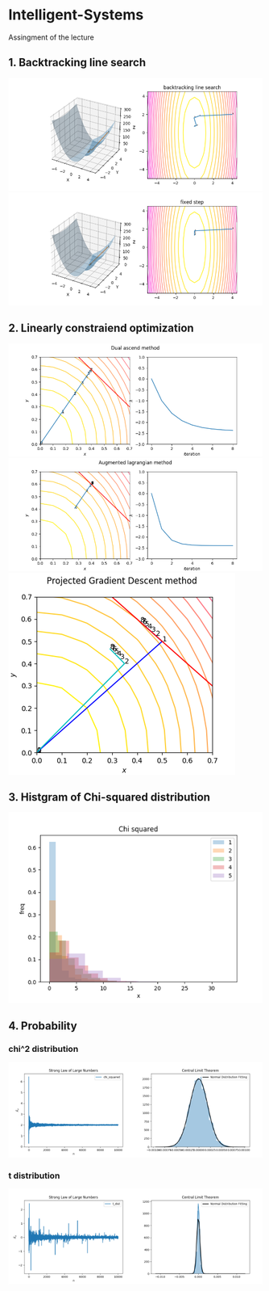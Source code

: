 # Intelligent-Systems
Assingment of the lecture
## 1. Backtracking line search
![backtrack](https://github.com/arahatashun/Intelligent-Systems/blob/master/backtrack/backtrack.png "backtrack")
![fixed](https://github.com/arahatashun/Intelligent-Systems/blob/master/backtrack/fixedstep.png "fixed")
## 2. Linearly constraiend optimization
![dualascend](https://github.com/arahatashun/Intelligent-Systems/blob/master/constrained/dual_ascend.png)
![augumented](https://github.com/arahatashun/Intelligent-Systems/blob/master/constrained/augmented_lagragian.png)
![projected](https://github.com/arahatashun/Intelligent-Systems/blob/master/constrained/projecetd_gradient_descent.png)
## 3. Histgram of Chi-squared distribution
![chisquared](https://github.com/arahatashun/Intelligent-Systems/blob/master/chi-squared/hist.png)
## 4. Probability
### chi^2 distribution
 <img src="https://github.com/arahatashun/Intelligent-Systems/blob/master/probability/chi_squaredstrong.png" width=50%><img src="https://github.com/arahatashun/Intelligent-Systems/blob/master/probability/chi_squaredcentral.png" width=50%>
 
 ### t distribution
  <img src="https://github.com/arahatashun/Intelligent-Systems/blob/master/probability/t_diststrong.png" width=50%><img src="https://github.com/arahatashun/Intelligent-Systems/blob/master/probability/t_distcentral.png" width=50%>
